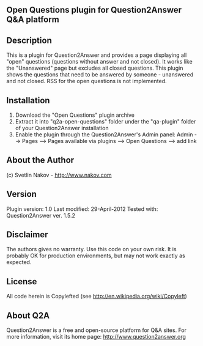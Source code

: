 Open Questions plugin for Question2Answer Q&A platform
------------------------------------------------------

Description
-----------

This is a plugin for Question2Answer and provides a page
displaying all "open" questions (questions without answer
and not closed). It works like the "Unanswered" page but
excludes all closed questions. This plugin shows the
questions that need to be answered by someone - unanswered
and not closed. RSS for the open questions is not implemented.


Installation
------------
1) Download the "Open Questions" plugin archive
2) Extract it into "q2a-open-questions" folder under the
   "qa-plugin" folder of your Question2Answer installation
3) Enable the plugin through the Question2Answer's Admin panel:
   Admin --> Pages --> Pages available via plugins --> 
   Open Questions --> add link


About the Author
----------------
(c) Svetlin Nakov - http://www.nakov.com


Version
-------
Plugin version: 1.0
Last modified: 29-April-2012
Tested with: Question2Answer ver. 1.5.2


Disclaimer
----------
The authors gives no warranty. Use this code on your own risk.
It is probably OK for production environments, but may not work
exactly as expected.


License
-------
All code herein is Copylefted (see http://en.wikipedia.org/wiki/Copyleft)


About Q2A
---------
Question2Answer is a free and open-source platform for Q&A sites.
For more information, visit its home page: http://www.question2answer.org
